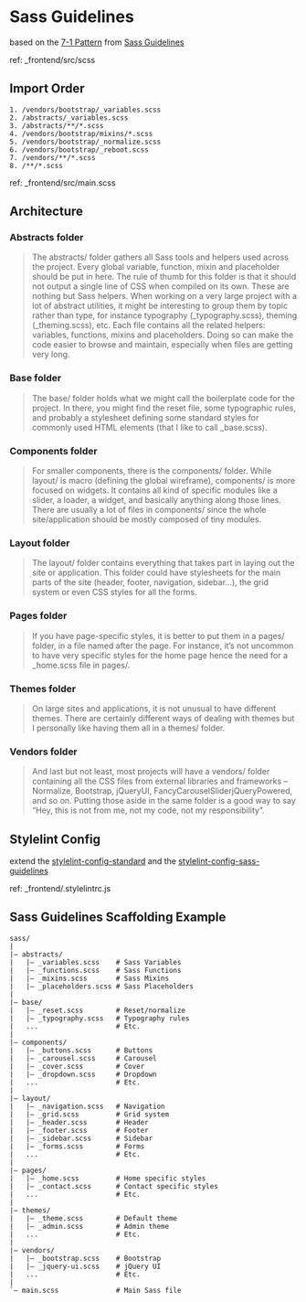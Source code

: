 # Sass Guidelines

based on the [7-1 Pattern](https://sass-guidelin.es/#the-7-1-pattern) 
from [Sass Guidelines](https://sass-guidelin.es/)

ref: _frontend/src/scss


## Import Order

~~~~
1. /vendors/bootstrap/_variables.scss
2. /abstracts/_variables.scss
3. /abstracts/**/*.scss
4. /vendors/bootstrap/mixins/*.scss
5. /vendors/bootstrap/_normalize.scss
6. /vendors/bootstrap/_reboot.scss
7. /vendors/**/*.scss
8. /**/*.scss
~~~~

ref: _frontend/src/main.scss


## Architecture

### Abstracts folder
> The abstracts/ folder gathers all Sass tools and helpers used across the project. Every global variable, function, mixin and placeholder should be put in here.
> The rule of thumb for this folder is that it should not output a single line of CSS when compiled on its own. These are nothing but Sass helpers.
> When working on a very large project with a lot of abstract utilities, it might be interesting to group them by topic rather than type, for instance typography (_typography.scss), theming (_theming.scss), etc. Each file contains all the related helpers: variables, functions, mixins and placeholders. Doing so can make the code easier to browse and maintain, especially when files are getting very long.

### Base folder
>  The base/ folder holds what we might call the boilerplate code for the project. In there, you might find the reset file, some typographic rules, and probably a stylesheet defining some standard styles for commonly used HTML elements (that I like to call _base.scss).

### Components folder
> For smaller components, there is the components/ folder. While layout/ is macro (defining the global wireframe), components/ is more focused on widgets. It contains all kind of specific modules like a slider, a loader, a widget, and basically anything along those lines. There are usually a lot of files in components/ since the whole site/application should be mostly composed of tiny modules.

### Layout folder
> The layout/ folder contains everything that takes part in laying out the site or application. This folder could have stylesheets for the main parts of the site (header, footer, navigation, sidebar…), the grid system or even CSS styles for all the forms.

### Pages folder
> If you have page-specific styles, it is better to put them in a pages/ folder, in a file named after the page. For instance, it’s not uncommon to have very specific styles for the home page hence the need for a _home.scss file in pages/.

### Themes folder
> On large sites and applications, it is not unusual to have different themes. There are certainly different ways of dealing with themes but I personally like having them all in a themes/ folder.

### Vendors folder
> And last but not least, most projects will have a vendors/ folder containing all the CSS files from external libraries and frameworks – Normalize, Bootstrap, jQueryUI, FancyCarouselSliderjQueryPowered, and so on. Putting those aside in the same folder is a good way to say “Hey, this is not from me, not my code, not my responsibility”.


## Stylelint Config

extend the [stylelint-config-standard](https://github.com/stylelint/stylelint-config-standard) 
and the [stylelint-config-sass-guidelines](https://github.com/bjankord/stylelint-config-sass-guidelines)

ref: _frontend/.stylelintrc.js


## Sass Guidelines Scaffolding Example

~~~~
sass/
|
|– abstracts/
|   |– _variables.scss    # Sass Variables
|   |– _functions.scss    # Sass Functions
|   |– _mixins.scss       # Sass Mixins
|   |– _placeholders.scss # Sass Placeholders
|
|– base/
|   |– _reset.scss        # Reset/normalize
|   |– _typography.scss   # Typography rules
|   ...                   # Etc.
|
|– components/
|   |– _buttons.scss      # Buttons
|   |– _carousel.scss     # Carousel
|   |– _cover.scss        # Cover
|   |– _dropdown.scss     # Dropdown
|   ...                   # Etc.
|
|– layout/
|   |– _navigation.scss   # Navigation
|   |– _grid.scss         # Grid system
|   |– _header.scss       # Header
|   |– _footer.scss       # Footer
|   |– _sidebar.scss      # Sidebar
|   |– _forms.scss        # Forms
|   ...                   # Etc.
|
|– pages/
|   |– _home.scss         # Home specific styles
|   |– _contact.scss      # Contact specific styles
|   ...                   # Etc.
|
|– themes/
|   |– _theme.scss        # Default theme
|   |– _admin.scss        # Admin theme
|   ...                   # Etc.
|
|– vendors/
|   |– _bootstrap.scss    # Bootstrap
|   |– _jquery-ui.scss    # jQuery UI
|   ...                   # Etc.
|
`– main.scss              # Main Sass file
~~~~
